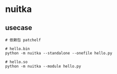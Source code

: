 # nuitka

## usecase

```shell
# 依赖包 patchelf

# hello.bin
python -m nuitka --standalone --onefile hello.py

# hello.so
python -m nuitka --module hello.py
```
